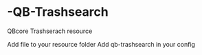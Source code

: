 # -QB-Trashsearch
QBcore Trashserach resource

Add file to your resource folder 
Add qb-trashsearch in your config
